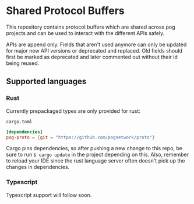 # Shared Protocol Buffers

This repository contains protocol buffers which are shared across pog projects and can be used to interact with the different APIs safely.

APIs are append only. Fields that aren't used anymore can only be updated for major new API versions or deprecated and replaced. Old fields should first be marked as deprecated and later commented out without their id being reused.

## Supported languages

### Rust

Currently prepackaged types are only provided for rust:

`cargo.toml`

```toml
[dependencies]
pog-proto = {git = "https://github.com/pognetwork/proto"}
```

Cargo pins dependencies, so after pushing a new change to this repo, be sure to run `$ cargo update` in the project depending on this. Also, remember to reload your IDE since the rust language server often doesn't pick up the changes in dependencies.

### Typescript

Typescript support will follow soon.
